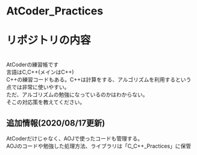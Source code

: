 # AtCoder_Practices
<h1>リポジトリの内容</h1>
<br>
AtCoderの練習帳です<br>
言語はC,C++(メインはC++)<br>
C++の練習コードもある。C++は計算をする、アルゴリズムを利用するという点では非常に使いやすい。<br>
ただ、アルゴリズムの勉強になっているのかはわからない。<br>
そこの対応策を教えてください。

<h2>追加情報(2020/08/17更新)</h2>
AtCoderだけじゃなく、AOJで使ったコードも管理する。<br>
AOJのコードや勉強した処理方法、ライブラリは「C_C++_Practices」に保管
